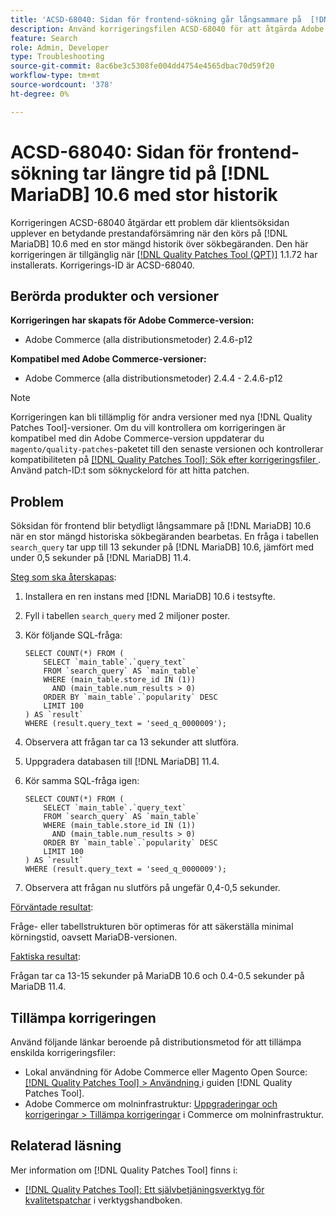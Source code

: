 ```yaml
---
title: 'ACSD-68040: Sidan för frontend-sökning går långsammare på  [!DNL MariaDB] 10.6 med stor sökhistorik'
description: Använd korrigeringsfilen ACSD-68040 för att åtgärda Adobe Commerce-problemet där söksidan i klientprogrammet uppvisar betydande prestandaförsämringar när den körs på  [!DNL MariaDB] 10.6 med en stor mängd tidigare sökbegäranden.
feature: Search
role: Admin, Developer
type: Troubleshooting
source-git-commit: 8ac6be3c5308fe004dd4754e4565dbac70d59f20
workflow-type: tm+mt
source-wordcount: '378'
ht-degree: 0%

---
```



# ACSD-68040: Sidan för frontend-sökning tar längre tid på [!DNL MariaDB] 10.6 med stor historik

Korrigeringen ACSD-68040 åtgärdar ett problem där klientsöksidan upplever en betydande prestandaförsämring när den körs på [!DNL MariaDB] 10.6 med en stor mängd historik över sökbegäranden. Den här korrigeringen är tillgänglig när [[!DNL Quality Patches Tool (QPT)]](/help/tools/quality-patches-tool/quality-patches-tool-to-self-serve-quality-patches.md) 1.1.72 har installerats. Korrigerings-ID är ACSD-68040.

## Berörda produkter och versioner

**Korrigeringen har skapats för Adobe Commerce-version:**

* Adobe Commerce (alla distributionsmetoder) 2.4.6-p12

**Kompatibel med Adobe Commerce-versioner:**

* Adobe Commerce (alla distributionsmetoder) 2.4.4 - 2.4.6-p12

>[!NOTE]
>
>Korrigeringen kan bli tillämplig för andra versioner med nya [!DNL Quality Patches Tool]-versioner. Om du vill kontrollera om korrigeringen är kompatibel med din Adobe Commerce-version uppdaterar du `magento/quality-patches`-paketet till den senaste versionen och kontrollerar kompatibiliteten på [[!DNL Quality Patches Tool]: Sök efter korrigeringsfiler ](https://experienceleague.adobe.com/tools/commerce-quality-patches/index.html). Använd patch-ID:t som söknyckelord för att hitta patchen.

## Problem

Söksidan för frontend blir betydligt långsammare på [!DNL MariaDB] 10.6 när en stor mängd historiska sökbegäranden bearbetas. En fråga i tabellen `search_query` tar upp till 13 sekunder på [!DNL MariaDB] 10.6, jämfört med under 0,5 sekunder på [!DNL MariaDB] 11.4.

<u>Steg som ska återskapas</u>:

1. Installera en ren instans med [!DNL MariaDB] 10.6 i testsyfte.
1. Fyll i tabellen `search_query` med 2 miljoner poster.
1. Kör följande SQL-fråga:

   ```
   SELECT COUNT(*) FROM (
       SELECT `main_table`.`query_text`
       FROM `search_query` AS `main_table`
       WHERE (main_table.store_id IN (1))
         AND (main_table.num_results > 0)
       ORDER BY `main_table`.`popularity` DESC
       LIMIT 100
   ) AS `result`
   WHERE (result.query_text = 'seed_q_0000009');
   ```

1. Observera att frågan tar ca 13 sekunder att slutföra.
1. Uppgradera databasen till [!DNL MariaDB] 11.4.
1. Kör samma SQL-fråga igen:

   ```
   SELECT COUNT(*) FROM (
       SELECT `main_table`.`query_text`
       FROM `search_query` AS `main_table`
       WHERE (main_table.store_id IN (1))
         AND (main_table.num_results > 0)
       ORDER BY `main_table`.`popularity` DESC
       LIMIT 100
   ) AS `result`
   WHERE (result.query_text = 'seed_q_0000009');
   ```

1. Observera att frågan nu slutförs på ungefär 0,4-0,5 sekunder.

<u>Förväntade resultat</u>:

Fråge- eller tabellstrukturen bör optimeras för att säkerställa minimal körningstid, oavsett MariaDB-versionen.

<u>Faktiska resultat</u>:

Frågan tar ca 13-15 sekunder på MariaDB 10.6 och 0.4-0.5 sekunder på MariaDB 11.4.

## Tillämpa korrigeringen

Använd följande länkar beroende på distributionsmetod för att tillämpa enskilda korrigeringsfiler:

* Lokal användning för Adobe Commerce eller Magento Open Source: [[!DNL Quality Patches Tool] > Användning ](/help/tools/quality-patches-tool/usage.md) i guiden [!DNL Quality Patches Tool].
* Adobe Commerce om molninfrastruktur: [Uppgraderingar och korrigeringar > Tillämpa korrigeringar](https://experienceleague.adobe.com/docs/commerce-cloud-service/user-guide/develop/upgrade/apply-patches.html) i Commerce om molninfrastruktur.

## Relaterad läsning

Mer information om [!DNL Quality Patches Tool] finns i:

* [[!DNL Quality Patches Tool]: Ett självbetjäningsverktyg för kvalitetspatchar](/help/tools/quality-patches-tool/quality-patches-tool-to-self-serve-quality-patches.md) i verktygshandboken.
